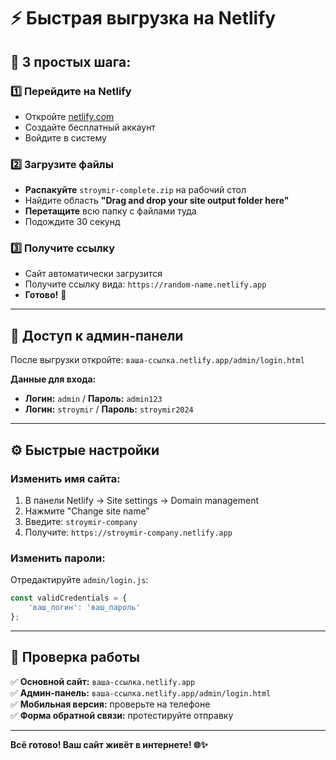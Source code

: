 # ⚡ Быстрая выгрузка на Netlify

## 🚀 3 простых шага:

### 1️⃣ Перейдите на Netlify
- Откройте [netlify.com](https://netlify.com)
- Создайте бесплатный аккаунт
- Войдите в систему

### 2️⃣ Загрузите файлы
- **Распакуйте** `stroymir-complete.zip` на рабочий стол
- Найдите область **"Drag and drop your site output folder here"**
- **Перетащите** всю папку с файлами туда
- Подождите 30 секунд

### 3️⃣ Получите ссылку
- Сайт автоматически загрузится
- Получите ссылку вида: `https://random-name.netlify.app`
- **Готово!** 🎉

---

## 🔐 Доступ к админ-панели

После выгрузки откройте:
`ваша-ссылка.netlify.app/admin/login.html`

**Данные для входа:**
- **Логин:** `admin` / **Пароль:** `admin123`
- **Логин:** `stroymir` / **Пароль:** `stroymir2024`

---

## ⚙️ Быстрые настройки

### Изменить имя сайта:
1. В панели Netlify → Site settings → Domain management
2. Нажмите "Change site name"
3. Введите: `stroymir-company`
4. Получите: `https://stroymir-company.netlify.app`

### Изменить пароли:
Отредактируйте `admin/login.js`:
```javascript
const validCredentials = {
    'ваш_логин': 'ваш_пароль'
};
```

---

## 📱 Проверка работы

✅ **Основной сайт:** `ваша-ссылка.netlify.app`  
✅ **Админ-панель:** `ваша-ссылка.netlify.app/admin/login.html`  
✅ **Мобильная версия:** проверьте на телефоне  
✅ **Форма обратной связи:** протестируйте отправку  

---

**Всё готово! Ваш сайт живёт в интернете! 🌐✨** 